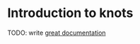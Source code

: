 # Introduction to knots

TODO: write [great documentation](http://jacobian.org/writing/what-to-write/)
